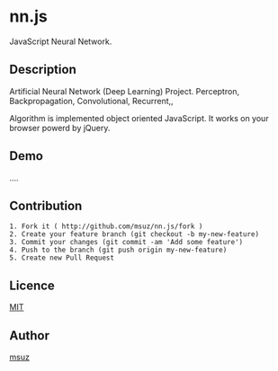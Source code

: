 # nn.js

JavaScript Neural Network.

## Description

Artificial Neural Network (Deep Learning) Project.
Perceptron, Backpropagation, Convolutional, Recurrent,,

Algorithm is implemented object oriented JavaScript.
It works on your browser powerd by jQuery.

## Demo

.... 


## Contribution

```
1. Fork it ( http://github.com/msuz/nn.js/fork )
2. Create your feature branch (git checkout -b my-new-feature)
3. Commit your changes (git commit -am 'Add some feature')
4. Push to the branch (git push origin my-new-feature)
5. Create new Pull Request
```

## Licence

[MIT](https://github.com/msuz/nn.js/blob/master/LICENSE)

## Author

[msuz](https://github.com/msuz)
